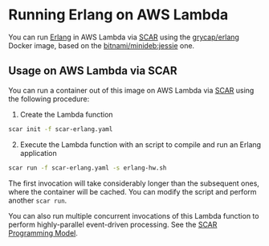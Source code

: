 # Running Erlang on AWS Lambda

You can run [Erlang](https://www.erlang.org/) in AWS Lambda via [SCAR](https://github.com/grycap/scar) using the [grycap/erlang](https://hub.docker.com/r/grycap/erlang/) Docker image, based on the [bitnami/minideb:jessie](https://hub.docker.com/r/bitnami/minideb/) one.

## Usage on AWS Lambda via SCAR

You can run a container out of this image on AWS Lambda via [SCAR](https://github.com/grycap/scar) using the following procedure:

1. Create the Lambda function

```sh
scar init -f scar-erlang.yaml
```

2. Execute the Lambda function with an script to compile and run an Erlang application

```sh
scar run -f scar-erlang.yaml -s erlang-hw.sh
```
The first invocation will take considerably longer than the subsequent ones, where the container will be cached. You can modify the script and perform another `scar run`.

You can also run multiple concurrent invocations of this Lambda function to perform highly-parallel event-driven processing. See the [SCAR Programming Model](http://scar.readthedocs.io/en/latest/prog_model.html).